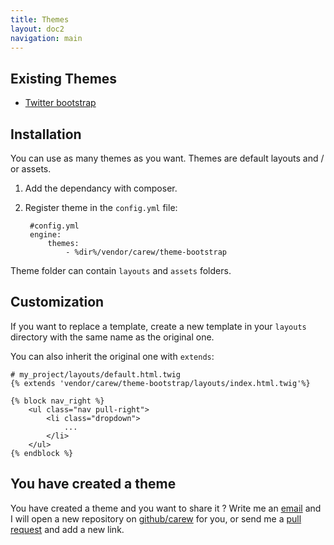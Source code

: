 ```yaml
---
title: Themes
layout: doc2
navigation: main
---
```


Existing Themes
---------------

* [Twitter bootstrap](http://github.com/carew/theme-bootstrap/)

Installation
------------

You can use as many themes as you want.
Themes are default layouts and / or assets.

1. Add the dependancy with composer.

1. Register theme in the `config.yml` file:

        #config.yml
        engine:
            themes:
                - %dir%/vendor/carew/theme-bootstrap

Theme folder can contain `layouts` and `assets` folders.

Customization
-------------

If you want to replace a template, create a new template in your `layouts`
directory with the same name as the original one.

You can also inherit the original one with `extends`:

    # my_project/layouts/default.html.twig
    {% extends 'vendor/carew/theme-bootstrap/layouts/index.html.twig'%}

    {% block nav_right %}
        <ul class="nav pull-right">
            <li class="dropdown">
                ...
            </li>
        </ul>
    {% endblock %}

You have created a theme
------------------------

You have created a theme and you want to share it ?
Write me an [email](mailto:lyrixx@lyrixx.info) and I will open a new repository on
[github/carew](https://github.com/carew) for you, or send me a
[pull request](https://github.com/carew/carew.github.com/edit/master/_carew/pages/themes.md)
and add a new link.
